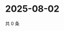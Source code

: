 # 2025-08-02

共 0 条

<!-- BEGIN ZHIHUQUESTIONS -->
<!-- 最后更新时间 Sat Aug 02 2025 21:25:19 GMT+0800 (China Standard Time) -->

<!-- END ZHIHUQUESTIONS -->
